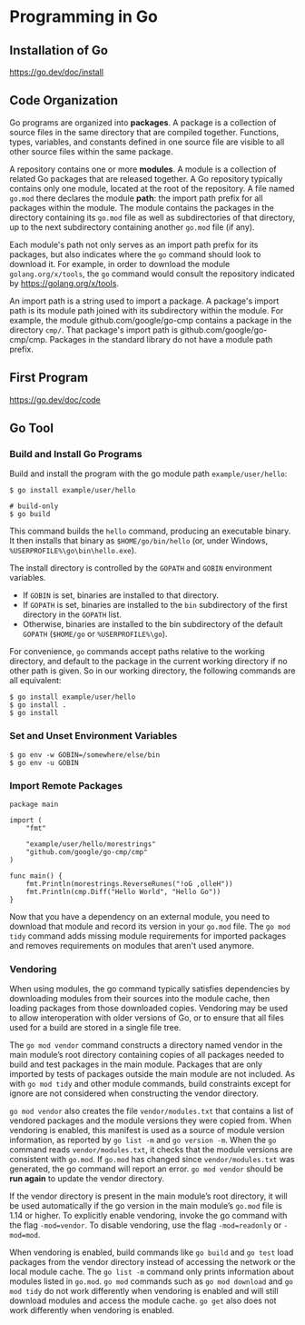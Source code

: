 # Programming in Go

## Installation of Go

https://go.dev/doc/install

## Code Organization

Go programs are organized into **packages**. A package is a collection of source files in the same directory that are compiled together.
Functions, types, variables, and constants defined in one source file are visible to all other source files within the same package.

A repository contains one or more **modules**. A module is a collection of related Go packages that are released together.
A Go repository typically contains only one module, located at the root of the repository.
A file named `go.mod` there declares the module **path**: the import path prefix for all packages within the module.
The module contains the packages in the directory containing its `go.mod` file as well as subdirectories of that directory, up to the next subdirectory containing another `go.mod` file (if any).

Each module's path not only serves as an import path prefix for its packages, but also indicates where the `go` command should look to download it.
For example, in order to download the module `golang.org/x/tools`, the `go` command would consult the repository indicated by https://golang.org/x/tools.

An import path is a string used to import a package. A package's import path is its module path joined with its subdirectory within the module.
For example, the module github.com/google/go-cmp contains a package in the directory `cmp/`. That package's import path is github.com/google/go-cmp/cmp.
Packages in the standard library do not have a module path prefix.

## First Program

https://go.dev/doc/code

## Go Tool

### Build and Install Go Programs

Build and install the program with the go module path `example/user/hello`:

```
$ go install example/user/hello

# build-only
$ go build
```

This command builds the `hello` command, producing an executable binary.
It then installs that binary as `$HOME/go/bin/hello` (or, under Windows, `%USERPROFILE%\go\bin\hello.exe`).

The install directory is controlled by the `GOPATH` and `GOBIN` environment variables.
- If `GOBIN` is set, binaries are installed to that directory.
- If `GOPATH` is set, binaries are installed to the `bin` subdirectory of the first directory in the `GOPATH` list.
- Otherwise, binaries are installed to the bin subdirectory of the default `GOPATH` (`$HOME/go` or `%USERPROFILE%\go`).

For convenience, `go` commands accept paths relative to the working directory, and default to the package in the current working directory if no other path is given.
So in our working directory, the following commands are all equivalent:

```
$ go install example/user/hello
$ go install .
$ go install
```

### Set and Unset Environment Variables

```
$ go env -w GOBIN=/somewhere/else/bin
$ go env -u GOBIN
```

### Import Remote Packages

```
package main

import (
    "fmt"

    "example/user/hello/morestrings"
    "github.com/google/go-cmp/cmp"
)

func main() {
    fmt.Println(morestrings.ReverseRunes("!oG ,olleH"))
    fmt.Println(cmp.Diff("Hello World", "Hello Go"))
}
```

Now that you have a dependency on an external module, you need to download that module and record its version in your `go.mod` file. The `go mod tidy` command adds missing module requirements for imported packages and removes requirements on modules that aren't used anymore.

### Vendoring
When using modules, the go command typically satisfies dependencies by downloading modules from their sources into the module cache, then loading packages from those downloaded copies. Vendoring may be used to allow interoperation with older versions of Go, or to ensure that all files used for a build are stored in a single file tree.

The `go mod vendor` command constructs a directory named vendor in the main module’s root directory containing copies of all packages needed to build and test packages in the main module. Packages that are only imported by tests of packages outside the main module are not included. As with `go mod tidy` and other module commands, build constraints except for ignore are not considered when constructing the vendor directory.

`go mod vendor` also creates the file `vendor/modules.txt` that contains a list of vendored packages and the module versions they were copied from. When vendoring is enabled, this manifest is used as a source of module version information, as reported by `go list -m` and `go version -m`. When the `go` command reads `vendor/modules.txt`, it checks that the module versions are consistent with `go.mod`. If `go.mod` has changed since `vendor/modules.txt` was generated, the go command will report an error. `go mod vendor` should be **run again** to update the vendor directory.

If the vendor directory is present in the main module’s root directory, it will be used automatically if the go version in the main module’s `go.mod` file is 1.14 or higher. To explicitly enable vendoring, invoke the go command with the flag `-mod=vendor`. To disable vendoring, use the flag `-mod=readonly` or `-mod=mod`.

When vendoring is enabled, build commands like `go build` and `go test` load packages from the vendor directory instead of accessing the network or the local module cache. The `go list -m` command only prints information about modules listed in `go.mod`. `go mod` commands such as `go mod download` and `go mod tidy` do not work differently when vendoring is enabled and will still download modules and access the module cache. `go get` also does not work differently when vendoring is enabled.
